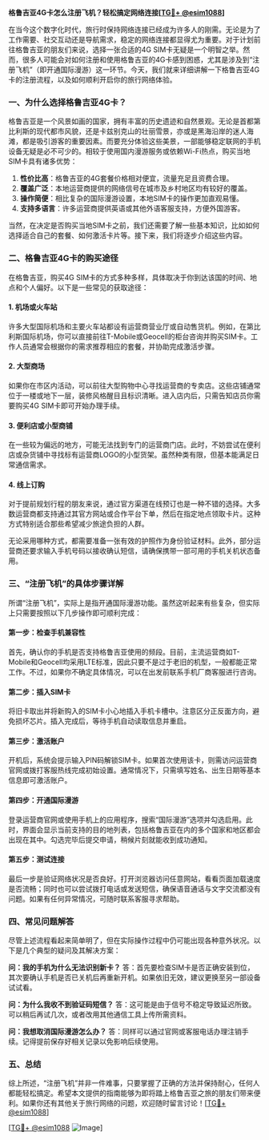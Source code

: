 **格鲁吉亚4G卡怎么注册飞机？轻松搞定网络连接[[TG💪+ @esim1088](https://t.me/s/esim1088)]**

在当今这个数字化时代，旅行时保持网络连接已经成为许多人的刚需。无论是为了工作需要、社交互动还是导航需求，稳定的网络连接都显得尤为重要。对于计划前往格鲁吉亚的朋友们来说，选择一张合适的4G SIM卡无疑是一个明智之举。然而，很多人可能会对如何注册和使用格鲁吉亚的4G卡感到困惑，尤其是涉及到“注册飞机”（即开通国际漫游）这一环节。今天，我们就来详细讲解一下格鲁吉亚4G卡的注册流程，以及如何顺利开启你的旅行网络体验。

### 一、为什么选择格鲁吉亚4G卡？

格鲁吉亚是一个风景如画的国家，拥有丰富的历史遗迹和自然景观。无论是首都第比利斯的现代都市风貌，还是卡兹别克山的壮丽雪景，亦或是黑海沿岸的迷人海滩，都是吸引游客的重要因素。而要充分体验这些美景，一部能够稳定联网的手机设备无疑是必不可少的。相较于使用国内漫游服务或依赖Wi-Fi热点，购买当地SIM卡具有诸多优势：

1. **性价比高**：格鲁吉亚的4G套餐价格相对便宜，流量充足且资费合理。
2. **覆盖广泛**：本地运营商提供的网络信号在城市及乡村地区均有较好的覆盖。
3. **操作简便**：相比复杂的国际漫游设置，本地SIM卡的操作更加直观易懂。
4. **支持多语言**：许多运营商提供英语或其他外语客服支持，方便外国游客。

当然，在决定是否购买当地SIM卡之前，我们还需要了解一些基本知识，比如如何选择适合自己的套餐、如何激活卡片等。接下来，我们将逐步介绍这些内容。

### 二、格鲁吉亚4G卡的购买途径

在格鲁吉亚，购买4G SIM卡的方式多种多样，具体取决于你到达该国的时间、地点和个人偏好。以下是一些常见的获取途径：

#### 1. **机场或火车站**
   许多大型国际机场和主要火车站都设有运营商营业厅或自动售货机。例如，在第比利斯国际机场，你可以直接前往T-Mobile或Geocell的柜台咨询并购买SIM卡。工作人员通常会根据你的需求推荐相应的套餐，并协助完成激活步骤。

#### 2. **大型商场**
   如果你在市区内活动，可以前往大型购物中心寻找运营商的专卖店。这些店铺通常位于一楼或地下一层，装修风格醒目且标识清晰。进入店内后，只需告知店员你需要购买4G SIM卡即可开始办理手续。

#### 3. **便利店或小型商铺**
   在一些较为偏远的地方，可能无法找到专门的运营商门店。此时，不妨尝试在便利店或杂货铺中寻找标有运营商LOGO的小型货架。虽然种类有限，但基本能满足日常通信需求。

#### 4. **线上订购**
   对于提前规划行程的朋友来说，通过官方渠道在线预订也是一种不错的选择。大多数运营商都支持通过其官方网站或合作平台下单，然后在指定地点领取卡片。这种方式特别适合那些希望减少旅途负担的人群。

无论采用哪种方式，都需要准备一张有效的护照作为身份验证材料。此外，部分运营商还要求输入手机号码以接收确认短信，请确保携带一部可用的手机关机状态备用。

### 三、“注册飞机”的具体步骤详解

所谓“注册飞机”，实际上是指开通国际漫游功能。虽然这听起来有些复杂，但实际上只需要按照以下几步操作即可顺利完成：

#### 第一步：检查手机兼容性
   首先，确认你的手机是否支持格鲁吉亚使用的频段。目前，主流运营商如T-Mobile和Geocell均采用LTE标准，因此只要不是过于老旧的机型，一般都能正常工作。不过，如果你不确定具体情况，可以在出发前联系手机厂商客服进行咨询。

#### 第二步：插入SIM卡
   将旧卡取出并将新购入的SIM卡小心地插入手机卡槽中。注意区分正反面方向，避免损坏芯片。插入完成后，等待手机自动读取信息并重启。

#### 第三步：激活账户
   开机后，系统会提示输入PIN码解锁SIM卡。如果首次使用该卡，则需访问运营商官网或拨打客服热线完成初始设置。通常情况下，只需填写姓名、出生日期等基本信息即可激活账户。

#### 第四步：开通国际漫游
   登录运营商官网或使用手机上的应用程序，搜索“国际漫游”选项并勾选启用。此时，界面会显示当前支持的目的地列表，包括格鲁吉亚在内的多个国家和地区都会出现在其中。勾选完毕后提交申请，稍候片刻就能收到成功通知。

#### 第五步：测试连接
   最后一步是验证网络状况是否良好。打开浏览器访问任意网站，看看页面加载速度是否流畅；同时也可以尝试拨打电话或发送短信，确保语音通话与文字交流都没有问题。如果有任何异常情况，可随时联系客服寻求帮助。

### 四、常见问题解答

尽管上述流程看起来简单明了，但在实际操作过程中仍可能出现各种意外状况。以下是几个典型的疑问及其解决方案：

**问：我的手机为什么无法识别新卡？**
   答：首先要检查SIM卡是否正确安装到位，其次要确认手机是否已关机后再重新开机。如果依旧无效，建议更换至另一部设备试试看。

**问：为什么我收不到验证码短信？**
   答：这可能是由于信号不稳定导致延迟所致。可以稍后再试几次，或者改用其他通信工具上传所需资料。

**问：我想取消国际漫游怎么办？**
   答：同样可以通过官网或客服电话办理注销手续。记得提前保存好相关记录以免影响后续使用。

### 五、总结

综上所述，“注册飞机”并非一件难事，只要掌握了正确的方法并保持耐心，任何人都能轻松搞定。希望本文提供的指南能够为即将踏上格鲁吉亚之旅的朋友们带来便利。如果你还有其他关于旅行网络的问题，欢迎随时留言讨论！[[TG💪+ @esim1088](https://t.me/s/esim1088)]

[[TG💪+ @esim1088](https://t.me/s/esim1088) ![Image](https://i.postimg.cc/4NQfJmqS/Snipaste-2025-05-13-00-14-12.png)]
